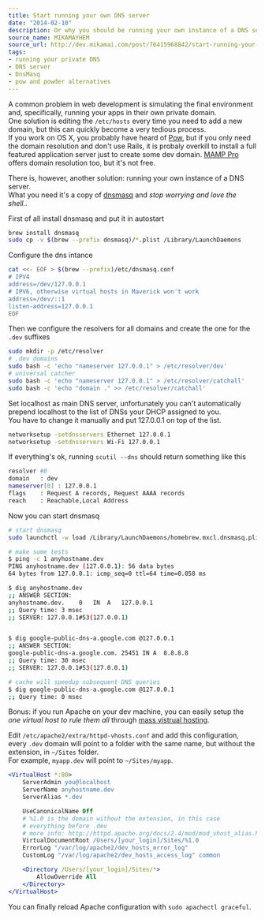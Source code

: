 ```yaml
---
title: Start running your own DNS server
date: "2014-02-10"
description: Or why you should be running your own instance of a DNS server, it's easier than you think.
source_name: MIKAMAYHEM
source_url: http://dev.mikamai.com/post/76415968842/start-running-your-own-dns
tags:
- running your private DNS
- DNS server
- DnsMasq
- pow and powder alternatives
---
```


A common problem in web development is simulating the final environment and, specifically, running your apps in their own private domain.  
One solution is editing the `/etc/hosts` every time you need to add a new domain, but this can quickly become a very tedious process.  
If you work on OS X, you probably have heard of [Pow](http://pow.cx/), but if you only need the domain resolution and don't use Rails, it is probaly overkill to install a full featured application server just to create some dev domain.
[MAMP Pro](http://www.mamp.info/en/mamp-pro/index.html?utm_medium=twitter&utm_source=twitterfeed) offers domain resolution too, but it's not free.  

There is, however, another solution: running your own instance of a DNS server.  
What you need it's a copy of [dnsmasq](http://www.thekelleys.org.uk/dnsmasq/doc.html) and *stop worrying and love the shell.*.

First of all install dnsmasq and put it in autostart

```bash
brew install dnsmasq  
sudo cp -v $(brew --prefix dnsmasq)/*.plist /Library/LaunchDaemons
```

Configure the dns intance

```bash
cat <<- EOF > $(brew --prefix)/etc/dnsmasq.conf
# IPV4
address=/dev/127.0.0.1
# IPV6, otherwise virtual hosts in Maverick won't work
address=/dev/::1
listen-address=127.0.0.1
EOF
```

Then we configure the resolvers for all domains and create the one for the `.dev` suffixes


```bash
sudo mkdir -p /etc/resolver
# .dev domains
sudo bash -c 'echo "nameserver 127.0.0.1" > /etc/resolver/dev'
# universal catcher
sudo bash -c 'echo "nameserver 127.0.0.1" > /etc/resolver/catchall'
sudo bash -c 'echo "domain ." >> /etc/resolver/catchall'
```


Set localhost as main DNS server, unfortunately you can't automatically prepend localhost to the list of DNSs your DHCP assigned to you.  
You have to change it manually and put 127.0.0.1 on top of the list.

```bash
networksetup -setdnsservers Ethernet 127.0.0.1
networksetup -setdnsservers Wi-Fi 127.0.0.1
```

If everything's ok, running `scutil --dns` should return something like this

```bash
resolver #8
domain   : dev
nameserver[0] : 127.0.0.1
flags    : Request A records, Request AAAA records
reach    : Reachable,Local Address
```

Now you can start dnsmasq

```bash
# start dnsmasq
sudo launchctl -w load /Library/LaunchDaemons/homebrew.mxcl.dnsmasq.plist

# make some tests
$ ping -c 1 anyhostname.dev
PING anyhostname.dev (127.0.0.1): 56 data bytes
64 bytes from 127.0.0.1: icmp_seq=0 ttl=64 time=0.058 ms

$ dig anyhostname.dev
;; ANSWER SECTION:
anyhostname.dev.	0	IN	A	127.0.0.1
;; Query time: 3 msec
;; SERVER: 127.0.0.1#53(127.0.0.1)


$ dig google-public-dns-a.google.com @127.0.0.1
;; ANSWER SECTION:
google-public-dns-a.google.com.	25451 IN A	8.8.8.8
;; Query time: 30 msec
;; SERVER: 127.0.0.1#53(127.0.0.1)

# cache will speedup subsequent DNS queries
$ dig google-public-dns-a.google.com @127.0.0.1
;; Query time: 0 msec
```

Bonus: if you run Apache on your dev machine, you can easily setup the *one virtual host to rule them all* through [mass vistrual hosting](http://httpd.apache.org/docs/2.4/vhosts/mass.html).  

Edit `/etc/apache2/extra/httpd-vhosts.conf` and add this configuration, every `.dev` domain will point to a folder with the same name, but without the extension, in `~/Sites` folder.  
For example, `myapp.dev` will point to `~/Sites/myapp`.

```apache
<VirtualHost *:80>
    ServerAdmin you@localhost
    ServerName anyhostname.dev
    ServerAlias *.dev

    UseCanonicalName Off
    # %1.0 is the domain without the extension, in this case
    # everything before .dev
    # more info: http://httpd.apache.org/docs/2.4/mod/mod_vhost_alias.html
    VirtualDocumentRoot /Users/[your_login]/Sites/%1.0
    ErrorLog "/var/log/apache2/dev_hosts_error_log"
    CustomLog "/var/log/apache2/dev_hosts_access_log" common

    <Directory /Users/[your_login]/Sites/*>
        AllowOverride All
    </Directory>
</VirtualHost>
```

You can finally reload Apache configuration with `sudo apachectl graceful`.
